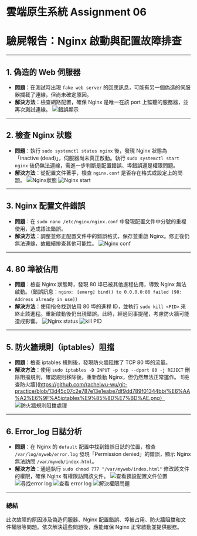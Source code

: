 # 雲端原生系統 Assignment 06

# 驗屍報告：Nginx 啟動與配置故障排查

---

## 1. 偽造的 Web 伺服器

- **問題**：在測試時出現 `fake web server` 的回應訊息，可能有另一個偽造的伺服器攔截了連線，但尚未確定原因。
- **解決方法**：檢查網路配置，確保 Nginx 是唯一在該 port 上監聽的服務器，並再次測試連線。
  ![錯誤顯示](https://github.com/rachelwu-wu/git-practice/blob/13d45c07c2e787e13e1eabe7df9dd789f01344bb/fake%20web%20server.png)

---

## 2. 檢查 Nginx 狀態

- **問題**：執行 `sudo systemctl status nginx` 後，發現 Nginx 狀態為「inactive (dead)」，伺服器尚未真正啟動。執行 `sudo systemctl start nginx` 後仍無法連線，需進一步判斷是配置錯誤、埠錯誤還是權限問題。
- **解決方法**：從配置文件著手，檢查 `nginx.conf` 是否存在格式或設定上的問題。
  ![Nginx狀態](https://github.com/rachelwu-wu/git-practice/blob/13d45c07c2e787e13e1eabe7df9dd789f01344bb/systemctl%20status%20nginx.png)
  ![Nginx start](https://github.com/rachelwu-wu/git-practice/blob/13d45c07c2e787e13e1eabe7df9dd789f01344bb/systemctl%20start%20nginx%20.png)

---

## 3. Nginx 配置文件錯誤

- **問題**：在 `sudo nano /etc/nginx/nginx.conf` 中發現配置文件中分號的重複使用，造成語法錯誤。
- **解決方法**：調整並修正配置文件中的錯誤格式，保存並重啟 Nginx。修正後仍無法連線，故繼續排查其他可能性。
  ![Nginx conf](https://github.com/rachelwu-wu/git-practice/blob/13d45c07c2e787e13e1eabe7df9dd789f01344bb/sudo%20nano%20%3Aetc%3Anginx%3Anginx.conf.png)

---

## 4. 80 埠被佔用

- **問題**：檢查 Nginx 狀態時，發現 80 埠已被其他進程佔用，導致 Nginx 無法啟動。（錯誤訊息：`nginx: [emerg] bind() to 0.0.0.0:80 failed (98: Address already in use)`）
- **解決方法**：使用指令找到佔用 80 埠的進程 ID，並執行 `sudo kill <PID>` 來終止該進程。重新啟動後仍出現錯誤。此時，經過同事提醒，考慮防火牆可能造成影響。
  ![Nginx status](<https://github.com/rachelwu-wu/git-practice/blob/13d45c07c2e787e13e1eabe7df9dd789f01344bb/80%20failed%20(already%20in%20use).png>)
  ![kill PID](https://github.com/rachelwu-wu/git-practice/blob/13d45c07c2e787e13e1eabe7df9dd789f01344bb/%E6%8A%8A%E5%9C%A8%E7%9B%A3%E8%81%BD%E7%9A%84%E9%80%B2%E7%A8%8Bkill%E6%8E%89.png)

---

## 5. 防火牆規則（iptables）阻擋

- **問題**：檢查 iptables 規則後，發現防火牆阻擋了 TCP 80 埠的流量。
- **解決方法**：使用 `sudo iptables -D INPUT -p tcp --dport 80 -j REJECT` 刪除阻擋規則，確認規則移除後，重新啟動 Nginx，但仍然無法正常運作。
  ![檢查防火牆](https://github.com/rachelwu-wu/git-practice/blob/13d45c07c2e787e13e1eabe7df9dd789f01344bb/%E6%AA%A2%E6%9F%A5iptables%E9%85%8D%E7%BD%AE.png）
  ![防火牆規則阻擋處理](https://github.com/rachelwu-wu/git-practice/blob/13d45c07c2e787e13e1eabe7df9dd789f01344bb/%E5%88%AA%E9%99%A4%E6%8B%92%E7%B5%95%E7%9A%84rule%E5%86%8D%E9%87%8D%E6%96%B0%E5%95%9F%E5%8B%95.png)

---

## 6. Error_log 日誌分析

- **問題**：在 Nginx 的 `default` 配置中找到錯誤日誌的位置，檢查 `/var/log/myweb/error.log` 發現「Permission denied」的錯誤，顯示 Nginx 無法訪問 `/var/myweb/index.html`。
- **解決方法**：通過執行 `sudo chmod 777 "/var/myweb/index.html"` 修改該文件的權限，確保 Nginx 有權限訪問該文件。
  ![查看預設配置文件位置](https://github.com/rachelwu-wu/git-practice/blob/13d45c07c2e787e13e1eabe7df9dd789f01344bb/%E6%9F%A5%E7%9C%8B%20nginx%20%E4%B8%AD%E7%9A%84%E9%A0%90%E8%A8%AD%E7%B6%B2%E7%AB%99%E9%85%8D%E7%BD%AE%E6%96%87%E4%BB%B6%E5%85%A7%E5%AE%B9.png)
  ![尋找error log](https://github.com/rachelwu-wu/git-practice/blob/13d45c07c2e787e13e1eabe7df9dd789f01344bb/%E6%89%BE%E5%88%B0%E9%8C%AF%E8%AA%A4%E6%97%A5%E8%AA%8C%E6%96%87%E4%BB%B6.png)
  ![查看 error log](https://github.com/rachelwu-wu/git-practice/blob/13d45c07c2e787e13e1eabe7df9dd789f01344bb/nginx%20%E7%94%A8%E6%88%B6%E6%B2%92%E6%9C%89%E8%B6%B3%E5%A4%A0%E7%9A%84%E6%AC%8A%E9%99%90%E8%A8%AA%E5%95%8F%E8%A9%B2%E6%96%87%E4%BB%B6.png)
  ![解決權限問題](https://github.com/rachelwu-wu/git-practice/blob/13d45c07c2e787e13e1eabe7df9dd789f01344bb/%20chmod%2077.png)

---

### 總結

此次故障的原因涉及偽造伺服器、Nginx 配置錯誤、埠被占用、防火牆阻擋和文件權限等問題。依次解決這些問題後，應能確保 Nginx 正常啟動並提供服務。
